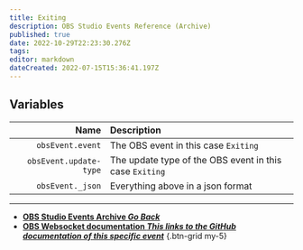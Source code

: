 ```yaml
---
title: Exiting
description: OBS Studio Events Reference (Archive)
published: true
date: 2022-10-29T22:23:30.276Z
tags: 
editor: markdown
dateCreated: 2022-07-15T15:36:41.197Z
---
```


## Variables
Name | Description
----:|:------------
`obsEvent.event` | The OBS event in this case `Exiting`
`obsEvent.update-type` | The update type of the OBS event in this case `Exiting`
`obsEvent._json` | Everything above in a json format

---

- [<i class="mdi mdi-chevron-left"></i>**OBS Studio Events Archive *Go Back***](/Broadcasters/OBS/Archive/Events)
- [<i class="mdi mdi-github"></i> **OBS Websocket documentation *This links to the GitHub documentation of this specific event***](https://github.com/obsproject/obs-websocket/blob/4.x-current/docs/generated/protocol.md#exiting)
{.btn-grid my-5}
